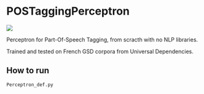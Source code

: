 # POSTaggingPerceptron
<img src="https://img.shields.io/badge/python%20-%2314354C.svg?&style=flat-square&logo=python&logoColor=white"/>

Perceptron for Part-Of-Speech Tagging, from scracth with no NLP libraries.

Trained and tested on French GSD corpora from Universal Dependencies.

## How to run

```
Perceptron_def.py
```
